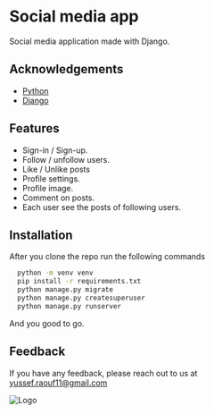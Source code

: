 
# Social media app

Social media application made with Django.

## Acknowledgements
 - [Python](https://www.python.org/)
 - [Django](https://www.djangoproject.com/)
 

## Features

- Sign-in / Sign-up.
- Follow / unfollow users.
- Like / Unlike posts
- Profile settings.
- Profile image.
- Comment on posts.
- Each user see the posts of following users.




## Installation

After you clone the repo run the following commands

```bash
  python -m venv venv
  pip install -r requirements.txt
  python manage.py migrate
  python manage.py createsuperuser
  python manage.py runserver
```
And you good to go.
    
## Feedback

If you have any feedback, please reach out to us at yussef.raouf11@gmail.com


![Logo](https://img.shields.io/badge/Django-092E20?style=for-the-badge&logo=django&logoColor=white)
